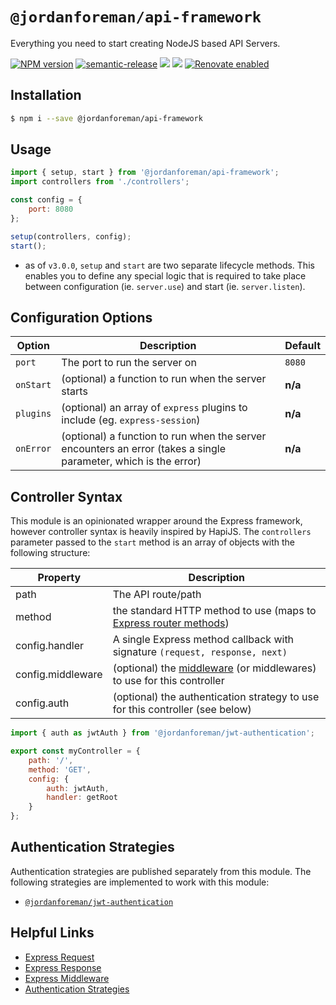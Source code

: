 # `@jordanforeman/api-framework`

Everything you need to start creating NodeJS based API Servers.

<span class="badge-npmversion"><a href="https://www.npmjs.com/package/@jordanforeman/api-framework" title="View this project on NPM"><img src="https://img.shields.io/npm/v/@jordanforeman/api-framework.svg" alt="NPM version" /></a></span>
[![semantic-release](https://img.shields.io/badge/%20%20%F0%9F%93%A6%F0%9F%9A%80-semantic--release-e10079.svg)](https://github.com/semantic-release/semantic-release)
![](https://github.com/JordanForeman/api-framework/workflows/Semantic%20Release/badge.svg)
![](https://github.com/JordanForeman/api-framework/workflows/PR%20Verify/badge.svg)
[![Renovate enabled](https://img.shields.io/badge/renovate-enabled-brightgreen.svg)](https://renovatebot.com/)

## Installation

```bash
$ npm i --save @jordanforeman/api-framework
```

## Usage

```js
import { setup, start } from '@jordanforeman/api-framework';
import controllers from './controllers';

const config = {
    port: 8080
};

setup(controllers, config);
start();
```

* as of `v3.0.0`, `setup` and `start` are two separate lifecycle methods. This enables you to define any special logic that is required to take place between configuration (ie. `server.use`) and start (ie. `server.listen`).

## Configuration Options

| Option | Description | Default |
|--------|-------------|---------|
| `port` | The port to run the server on | `8080` |
| `onStart` | (optional) a function to run when the server starts | **n/a** |
| `plugins` | (optional) an array of `express` plugins to include (eg. `express-session`) |  **n/a** |
| `onError` | (optional) a function to run when the server encounters an error (takes a single parameter, which is the error) | **n/a** |

## Controller Syntax

This module is an opinionated wrapper around the Express framework, however controller syntax is heavily inspired by HapiJS. The `controllers` parameter passed to the `start` method is an array of objects with the following structure:

Property | Description
------------- | -------------
path | The API route/path
method | the standard HTTP method to use (maps to [Express router methods](https://expressjs.com/en/4x/api.html#router.METHOD))
config.handler | A single Express method callback with signature `(request, response, next)`
config.middleware | (optional) the [middleware](https://expressjs.com/en/guide/using-middleware.html) (or middlewares) to use for this controller
config.auth | (optional) the authentication strategy to use for this controller (see below)

```js
import { auth as jwtAuth } from '@jordanforeman/jwt-authentication';

export const myController = {
    path: '/',
    method: 'GET',
    config: {
        auth: jwtAuth,
        handler: getRoot
    }
};
```

## Authentication Strategies

Authentication strategies are published separately from this module. The following strategies are implemented to work with this module:

* [`@jordanforeman/jwt-authentication`](https://github.com/jordanforeman/authentication-strategies/tree/master/packages/jwt-authentication)

## Helpful Links

* [Express Request](https://expressjs.com/en/4x/api.html#req)
* [Express Response](https://expressjs.com/en/4x/api.html#res)
* [Express Middleware](https://expressjs.com/en/guide/using-middleware.html)
* [Authentication Strategies](https://github.com/jordanforeman/authentication-strategies)
